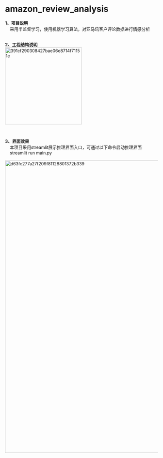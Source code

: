 # amazon_review_analysis
<b>1、项目说明</b><br/>
&nbsp;&nbsp;&nbsp;&nbsp;采用半监督学习，使用机器学习算法，对亚马讯客户评论数据进行情感分析<br/><br/>

<b>2、工程结构说明</b><br/>
<img width="253" alt="391cf290308427bae06e8714f71151e" src="https://github.com/tgltt/amazon_review_analysis/assets/36066270/603f8a24-d403-4ffa-a828-bf9a477f47f1">

<br/>

<b>3、界面效果</b><br/>
&nbsp;&nbsp;&nbsp;&nbsp;本项目采用streamlit展示推理界面入口，可通过以下命令启动推理界面<br/>
&nbsp;&nbsp;&nbsp;&nbsp;streamlit run main.py <br/><br/>
<img width="962" alt="d63fc277a27f209f81128801372b339" src="https://github.com/tgltt/amazon_review_analysis/assets/36066270/483646eb-bfb4-428e-870f-7e5f7597dc1c">



